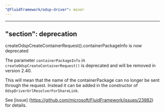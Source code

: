 ```yaml
---
"@fluidframework/odsp-driver": minor
---
```

---
"section": deprecation
---

createOdspCreateContainerRequest().containerPackageInfo is now deprecated

The parameter `containerPackageInfo` in `createOdspCreateContainerRequest()` is deprecated and will be removed in version 2.40.

This will mean that the name of the containerPackage can no longer be sent through the request. Instead it can be added in the constructor of `OdspDriverUrlResolverForShareLink`.

See [issue] (https://github.com/microsoft/FluidFramework/issues/23882) for details.
